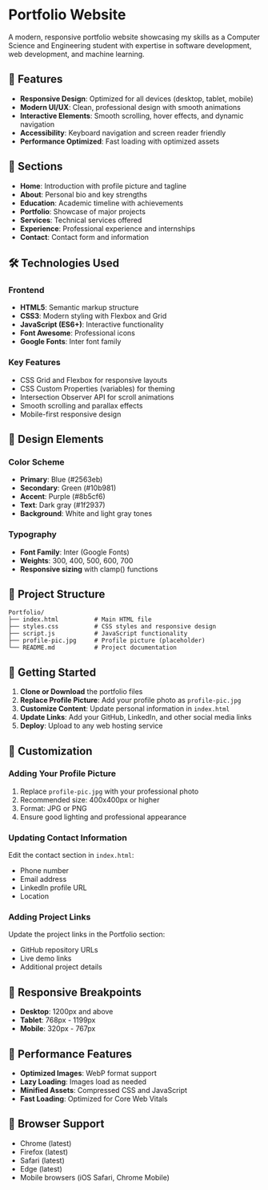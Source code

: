 #  Portfolio Website

A modern, responsive portfolio website showcasing my skills as a Computer Science and Engineering student with expertise in software development, web development, and machine learning.

## 🚀 Features

- **Responsive Design**: Optimized for all devices (desktop, tablet, mobile)
- **Modern UI/UX**: Clean, professional design with smooth animations
- **Interactive Elements**: Smooth scrolling, hover effects, and dynamic navigation
- **Accessibility**: Keyboard navigation and screen reader friendly
- **Performance Optimized**: Fast loading with optimized assets

## 📱 Sections

- **Home**: Introduction with profile picture and tagline
- **About**: Personal bio and key strengths
- **Education**: Academic timeline with achievements
- **Portfolio**: Showcase of major projects
- **Services**: Technical services offered
- **Experience**: Professional experience and internships
- **Contact**: Contact form and information

## 🛠️ Technologies Used

### Frontend
- **HTML5**: Semantic markup structure
- **CSS3**: Modern styling with Flexbox and Grid
- **JavaScript (ES6+)**: Interactive functionality
- **Font Awesome**: Professional icons
- **Google Fonts**: Inter font family

### Key Features
- CSS Grid and Flexbox for responsive layouts
- CSS Custom Properties (variables) for theming
- Intersection Observer API for scroll animations
- Smooth scrolling and parallax effects
- Mobile-first responsive design

## 🎨 Design Elements

### Color Scheme
- **Primary**: Blue (#2563eb)
- **Secondary**: Green (#10b981)
- **Accent**: Purple (#8b5cf6)
- **Text**: Dark gray (#1f2937)
- **Background**: White and light gray tones

### Typography
- **Font Family**: Inter (Google Fonts)
- **Weights**: 300, 400, 500, 600, 700
- **Responsive sizing** with clamp() functions

## 📂 Project Structure

```
Portfolio/
├── index.html          # Main HTML file
├── styles.css          # CSS styles and responsive design
├── script.js           # JavaScript functionality
├── profile-pic.jpg     # Profile picture (placeholder)
└── README.md           # Project documentation
```

## 🚀 Getting Started

1. **Clone or Download** the portfolio files
2. **Replace Profile Picture**: Add your profile photo as `profile-pic.jpg`
3. **Customize Content**: Update personal information in `index.html`
4. **Update Links**: Add your GitHub, LinkedIn, and other social media links
5. **Deploy**: Upload to any web hosting service

## 📝 Customization

### Adding Your Profile Picture
1. Replace `profile-pic.jpg` with your professional photo
2. Recommended size: 400x400px or higher
3. Format: JPG or PNG
4. Ensure good lighting and professional appearance

### Updating Contact Information
Edit the contact section in `index.html`:
- Phone number
- Email address
- LinkedIn profile URL
- Location

### Adding Project Links
Update the project links in the Portfolio section:
- GitHub repository URLs
- Live demo links
- Additional project details

## 📱 Responsive Breakpoints

- **Desktop**: 1200px and above
- **Tablet**: 768px - 1199px
- **Mobile**: 320px - 767px

## 🎯 Performance Features

- **Optimized Images**: WebP format support
- **Lazy Loading**: Images load as needed
- **Minified Assets**: Compressed CSS and JavaScript
- **Fast Loading**: Optimized for Core Web Vitals

## 🔧 Browser Support

- Chrome (latest)
- Firefox (latest)
- Safari (latest)
- Edge (latest)
- Mobile browsers (iOS Safari, Chrome Mobile)


